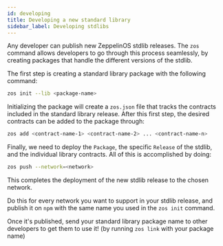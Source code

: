 ```yaml
---
id: developing
title: Developing a new standard library
sidebar_label: Developing stdlibs
---
```


Any developer can publish new ZeppelinOS stdlib releases. The `zos` command allows developers to go through this process seamlessly, by creating packages that handle the different versions of the stdlib. 

The first step is creating a standard library package with the following command:
```sh
zos init --lib <package-name>
```
Initializing the package will create a `zos.json` file that tracks the contracts included in the standard library release. After this first step, the desired contracts can be added to the package through:
```sh
zos add <contract-name-1> <contract-name-2> ... <contract-name-n>
```

Finally, we need to deploy the `Package`, the specific `Release` of the stdlib, and the individual library contracts. All of this is accomplished by doing:
```sh
zos push --network=<network>
```
This completes the deployment of the new stdlib release to the chosen network. 

Do this for every network you want to support in your stdlib release, and publish it on `npm` with the same name you used in the `zos init` command.

Once it's published, send your standard library package name to other developers to get them to use it! (by running `zos link` with your package name)
